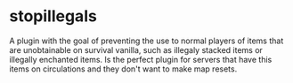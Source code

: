 # stopillegals
A plugin with the goal of preventing the use to normal players of items that are unobtainable on survival vanilla, such as illegaly stacked items or illegally enchanted items. Is the perfect plugin for servers that have this items on circulations and they don't want to make map resets.
